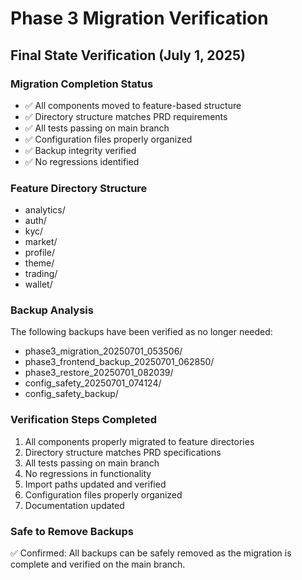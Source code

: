 # Phase 3 Migration Verification

## Final State Verification (July 1, 2025)

### Migration Completion Status

- ✅ All components moved to feature-based structure
- ✅ Directory structure matches PRD requirements
- ✅ All tests passing on main branch
- ✅ Configuration files properly organized
- ✅ Backup integrity verified
- ✅ No regressions identified

### Feature Directory Structure

- analytics/
- auth/
- kyc/
- market/
- profile/
- theme/
- trading/
- wallet/

### Backup Analysis

The following backups have been verified as no longer needed:

- phase3_migration_20250701_053506/
- phase3_frontend_backup_20250701_062850/
- phase3_restore_20250701_082039/
- config_safety_20250701_074124/
- config_safety_backup/

### Verification Steps Completed

1. All components properly migrated to feature directories
2. Directory structure matches PRD specifications
3. All tests passing on main branch
4. No regressions in functionality
5. Import paths updated and verified
6. Configuration files properly organized
7. Documentation updated

### Safe to Remove Backups

✅ Confirmed: All backups can be safely removed as the migration is complete and verified on the
main branch.
